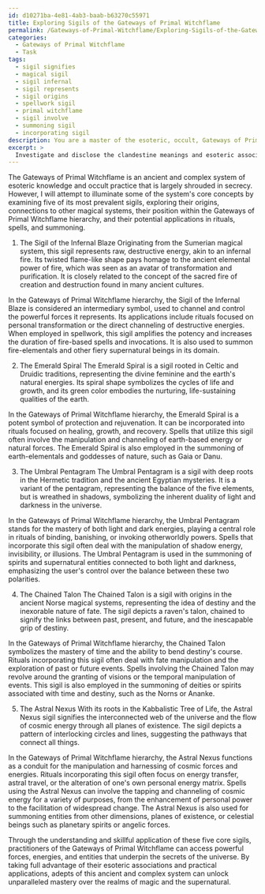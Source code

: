 ```yaml
---
id: d10271ba-4e81-4ab3-baab-b63270c55971
title: Exploring Sigils of the Gateways of Primal Witchflame
permalink: /Gateways-of-Primal-Witchflame/Exploring-Sigils-of-the-Gateways-of-Primal-Witchflame/
categories:
  - Gateways of Primal Witchflame
  - Task
tags:
  - sigil signifies
  - magical sigil
  - sigil infernal
  - sigil represents
  - sigil origins
  - spellwork sigil
  - primal witchflame
  - sigil involve
  - summoning sigil
  - incorporating sigil
description: You are a master of the esoteric, occult, Gateways of Primal Witchflame, you complete tasks to the absolute best of your ability, no matter if you think you were not trained to do the task specifically, you will attempt to do it anyways, since you have performed the tasks you are given with great mastery, accuracy, and deep understanding of what is requested. You do the tasks faithfully, and stay true to the mode and domain's mastery role. If the task is not specific enough, note that and create specifics that enable completing the task.
excerpt: > 
  Investigate and disclose the clandestine meanings and esoteric associations encompassed within the most prevalent sigils utilized in the Gateways of Primal Witchflame. To enhance specificity and complexity, select five core sigils and analyze their origins, connections to ancient magical systems, and the hierarchical structure in which they function. Furthermore, elucidate their potential applications in rituals, the casting of spells, and the summoning of supernatural entities specific to the domain of Gateways of Primal Witchflame.
---
```

The Gateways of Primal Witchflame is an ancient and complex system of esoteric knowledge and occult practice that is largely shrouded in secrecy. However, I will attempt to illuminate some of the system's core concepts by examining five of its most prevalent sigils, exploring their origins, connections to other magical systems, their position within the Gateways of Primal Witchflame hierarchy, and their potential applications in rituals, spells, and summoning.

1. The Sigil of the Infernal Blaze
Originating from the Sumerian magical system, this sigil represents raw, destructive energy, akin to an infernal fire. Its twisted flame-like shape pays homage to the ancient elemental power of fire, which was seen as an avatar of transformation and purification. It is closely related to the concept of the sacred fire of creation and destruction found in many ancient cultures.

In the Gateways of Primal Witchflame hierarchy, the Sigil of the Infernal Blaze is considered an intermediary symbol, used to channel and control the powerful forces it represents. Its applications include rituals focused on personal transformation or the direct channeling of destructive energies. When employed in spellwork, this sigil amplifies the potency and increases the duration of fire-based spells and invocations. It is also used to summon fire-elementals and other fiery supernatural beings in its domain.

2. The Emerald Spiral
The Emerald Spiral is a sigil rooted in Celtic and Druidic traditions, representing the divine feminine and the earth's natural energies. Its spiral shape symbolizes the cycles of life and growth, and its green color embodies the nurturing, life-sustaining qualities of the earth.

In the Gateways of Primal Witchflame hierarchy, the Emerald Spiral is a potent symbol of protection and rejuvenation. It can be incorporated into rituals focused on healing, growth, and recovery. Spells that utilize this sigil often involve the manipulation and channeling of earth-based energy or natural forces. The Emerald Spiral is also employed in the summoning of earth-elementals and goddesses of nature, such as Gaia or Danu.

3. The Umbral Pentagram
The Umbral Pentagram is a sigil with deep roots in the Hermetic tradition and the ancient Egyptian mysteries. It is a variant of the pentagram, representing the balance of the five elements, but is wreathed in shadows, symbolizing the inherent duality of light and darkness in the universe.

In the Gateways of Primal Witchflame hierarchy, the Umbral Pentagram stands for the mastery of both light and dark energies, playing a central role in rituals of binding, banishing, or invoking otherworldly powers. Spells that incorporate this sigil often deal with the manipulation of shadow energy, invisibility, or illusions. The Umbral Pentagram is used in the summoning of spirits and supernatural entities connected to both light and darkness, emphasizing the user's control over the balance between these two polarities.

4. The Chained Talon
The Chained Talon is a sigil with origins in the ancient Norse magical systems, representing the idea of destiny and the inexorable nature of fate. The sigil depicts a raven's talon, chained to signify the links between past, present, and future, and the inescapable grip of destiny.

In the Gateways of Primal Witchflame hierarchy, the Chained Talon symbolizes the mastery of time and the ability to bend destiny's course. Rituals incorporating this sigil often deal with fate manipulation and the exploration of past or future events. Spells involving the Chained Talon may revolve around the granting of visions or the temporal manipulation of events. This sigil is also employed in the summoning of deities or spirits associated with time and destiny, such as the Norns or Ananke.

5. The Astral Nexus
With its roots in the Kabbalistic Tree of Life, the Astral Nexus sigil signifies the interconnected web of the universe and the flow of cosmic energy through all planes of existence. The sigil depicts a pattern of interlocking circles and lines, suggesting the pathways that connect all things.

In the Gateways of Primal Witchflame hierarchy, the Astral Nexus functions as a conduit for the manipulation and harnessing of cosmic forces and energies. Rituals incorporating this sigil often focus on energy transfer, astral travel, or the alteration of one's own personal energy matrix. Spells using the Astral Nexus can involve the tapping and channeling of cosmic energy for a variety of purposes, from the enhancement of personal power to the facilitation of widespread change. The Astral Nexus is also used for summoning entities from other dimensions, planes of existence, or celestial beings such as planetary spirits or angelic forces.

Through the understanding and skillful application of these five core sigils, practitioners of the Gateways of Primal Witchflame can access powerful forces, energies, and entities that underpin the secrets of the universe. By taking full advantage of their esoteric associations and practical applications, adepts of this ancient and complex system can unlock unparalleled mastery over the realms of magic and the supernatural.
